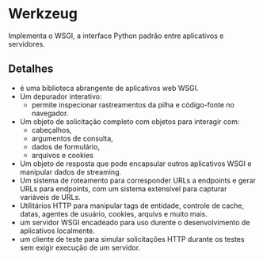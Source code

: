 # Werkzeug

Implementa o WSGI, a interface Python padrão entre aplicativos e servidores.

## Detalhes

- é uma biblioteca abrangente de aplicativos web WSGI.
- Um depurador interativo:
    - permite inspecionar rastreamentos da pilha e código-fonte no navegador.
- Um objeto de solicitação completo com objetos para interagir com:
    - cabeçalhos,
    - argumentos de consulta,
    - dados de formulário, 
    - arquivos e cookies
- Um objeto de resposta que pode encapsular outros aplicativos WSGI  e manipular dados de streaming.
- Um sistema de roteamento para corresponder URLs a endpoints e gerar URLs para endpoints, com um sistema extensível para capturar variáveis de URLs.
- Utilitários HTTP para manipular tags de entidade, controle de cache, datas, agentes de usuário, cookies, arquivs e muito mais.
- um servidor WSGI encadeado para uso durente o desenvolvimento de aplicativos localmente.
- um cliente de teste para simular solicitações HTTP durante os testes sem exigir execução de um servidor.
